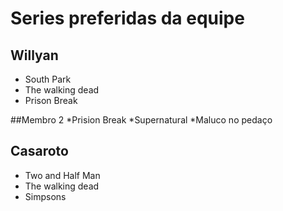 # Series preferidas da equipe

## Willyan 

* South Park
* The walking dead
* Prison Break

##Membro 2
*Prision Break
*Supernatural
*Maluco no pedaço


## Casaroto

* Two and Half Man
* The walking dead
* Simpsons

